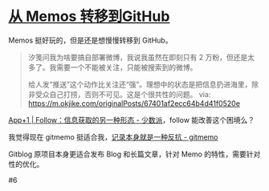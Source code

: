 # [从 Memos 转移到GitHub](https://github.com/VandeeFeng/gitmemo/issues/11)

Memos 挺好玩的，但是还是想慢慢转移到 GitHub。

> 汐笺问我为啥要搞自部署微博，我说我虽然在即刻只有 2 万粉，但还是太多了。我需要一个不能被关注，只能被搜索到的微博。
> 
> 给人发“推送”这个动作比关注还“强”。理想中的状态是把信息扔进海里，除非受众自己打捞，否则不可见。这是个很共性的问题。
> via: https://m.okjike.com/originalPosts/67401af2ecc64b4d41f0520e

[App+1 | Follow：信息获取的另一种形态 - 少数派](https://sspai.com/post/94104)，follow 能改善这个困境么？

我觉得现在 gitmemo 挺适合我，[记录本身就是一种反抗 - gitmemo](https://www.vandee.art/2024-11-21-recording-is-resistance.html) 

Gitblog 原项目本身更适合发布 Blog 和长篇文章，针对 Memo 的特性，需要针对性的优化。

#6 